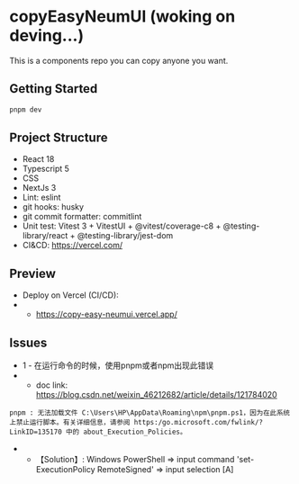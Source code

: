 # copyEasyNeumUI (woking on deving...)
This is a components repo you can copy anyone you want.

## Getting Started

```bash
pnpm dev
```

## Project Structure

* React 18
* Typescript 5
* CSS
* NextJs 3
* Lint: eslint
* git hooks: husky
* git commit formatter: commitlint
* Unit test: Vitest 3 + VitestUI + @vitest/coverage-c8 + @testing-library/react + @testing-library/jest-dom
* CI&CD: https://vercel.com/

## Preview
* Deploy on Vercel (CI/CD): 
* * https://copy-easy-neumui.vercel.app/


## Issues
* 1 - 在运行命令的时候，使用pnpm或者npm出现此错误
* * doc link: https://blog.csdn.net/weixin_46212682/article/details/121784020
```
pnpm : 无法加载文件 C:\Users\HP\AppData\Roaming\npm\pnpm.ps1，因为在此系统上禁止运行脚本。有关详细信息，请参阅 https:/go.microsoft.com/fwlink/?LinkID=135170 中的 about_Execution_Policies。
```
* * 【Solution】: Windows PowerShell => input command 'set-ExecutionPolicy RemoteSigned' => input selection [A]